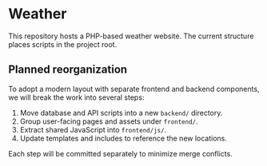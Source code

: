 # Weather

This repository hosts a PHP-based weather website. The current structure places scripts in the project root.

## Planned reorganization

To adopt a modern layout with separate frontend and backend components, we will break the work into several steps:

1. Move database and API scripts into a new `backend/` directory.
2. Group user-facing pages and assets under `frontend/`.
3. Extract shared JavaScript into `frontend/js/`.
4. Update templates and includes to reference the new locations.

Each step will be committed separately to minimize merge conflicts.
